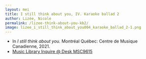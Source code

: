 ```yaml
---
layout: mei
title: I still think about you, IV. Karaoke ballad 2
author: Lizée, Nicole
permalink: /lizee-think-about-you-kb2/
image: lizee_i_still_think_about_you004_karaoke_ballad_2-1.png
---
```


- In *I still think about you.* Montréal Québec: Centre de Musique Canadienne, 2021.
- <a href="https://tufts.primo.exlibrisgroup.com/permalink/01TUN_INST/1kc9gia/alma991018677203903851" target="_blank">Music Library Inquire @ Desk MSC9615</a>
